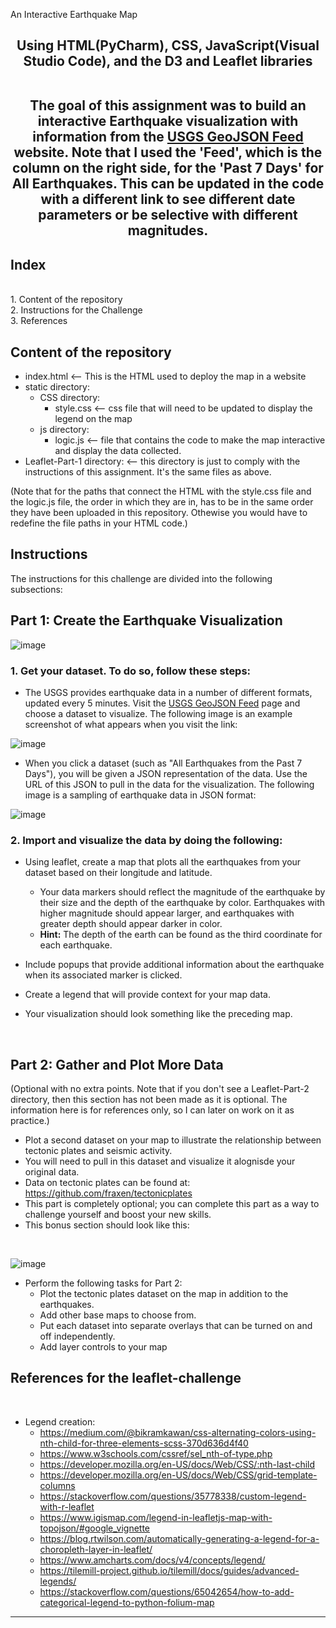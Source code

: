 
An Interactive Earthquake Map</h1>
<h2 align="center">Using HTML(PyCharm), CSS, JavaScript(Visual Studio Code), and the D3 and Leaflet libraries<br/>
<br/>




The goal of this assignment was to build an interactive Earthquake visualization with information from the [USGS GeoJSON Feed](https://earthquake.usgs.gov/earthquakes/feed/v1.0/geojson.php) website.
Note that I used the 'Feed', which is the column on the right side, for the 'Past 7 Days' for All Earthquakes. This can be updated in the code with a different link to see different date parameters or be selective with different magnitudes.

<h2>Index</h2><br/>
1. Content of the repository<br/>
2. Instructions for the Challenge<br/>
3. References<br/>

Content of the repository
-----------------------------------------------------------
- index.html    <-- This is the HTML used to deploy the map in a website
- static directory:
  - CSS directory:
    - style.css    <-- css file that will need to be updated to display the legend on the map
  - js directory:
    - logic.js   <-- file that contains the code to make the map interactive and display the data collected.
- Leaflet-Part-1 directory: <-- this directory is just to comply with the instructions of this assignment. It's the same files as above.
  
(Note that for the paths that connect the HTML with the style.css file and the logic.js file, the order in which they are in, has to be in the same order they have been uploaded in this repository. Othewise you would have to redefine the file paths in your HTML code.)

<h2>Instructions</h2>
The instructions for this challenge are divided into the following subsections:

<h2>Part 1: Create the Earthquake Visualization</h2>
 
![image](https://github.com/vara-co/leaflet_challenge/assets/152572519/7adc1087-0830-4e77-9c28-11151dfa3b81)

<h3>1. Get your dataset. To do so, follow these steps:</h3>

- The USGS provides earthquake data in a number of different formats, updated every 5 minutes. Visit the [USGS GeoJSON Feed](https://earthquake.usgs.gov/earthquakes/feed/v1.0/geojson.php) page and choose a dataset to visualize. The following image is an example screenshot of what appears when you visit the link:

![image](https://github.com/vara-co/leaflet_challenge/assets/152572519/d6012dfe-a4b0-4b26-b9e9-1571a4da861a)
  
- When you click a dataset (such as "All Earthquakes from the Past 7 Days"), you will be given a JSON representation of the data. Use the URL of this JSON to pull in the data for the visualization. The following image is a sampling of earthquake data in JSON format:

![image](https://github.com/vara-co/leaflet_challenge/assets/152572519/48d58547-5967-4566-a1e5-16c087fd4165)

<h3>2. Import and visualize the data by doing the following:</h3>

- Using leaflet, create a map that plots all the earthquakes from your dataset based on their longitude and latitude.
  - Your data markers should reflect the magnitude of the earthquake by their size and the depth of the earthquake by color. Earthquakes with higher magnitude should appear larger, and earthquakes with greater depth should appear darker in color.
  - **Hint:** The depth of the earth can be found as the third coordinate for each earthquake.
  
- Include popups that provide additional information about the earthquake when its associated marker is clicked.
- Create a legend that will provide context for your map data.
- Your visualization should look something like the preceding map.

<br/>

<h2>Part 2: Gather and Plot More Data</h2>
(Optional with no extra points. Note that if you don't see a Leaflet-Part-2 directory, then this section has not been made as it is optional. The information here is for references only, so I can later on work on it as practice.)

- Plot a second dataset on your map to illustrate the relationship between tectonic plates and seismic activity.
- You will need to pull in this dataset and visualize it alognisde your original data.
- Data on tectonic plates can be found at: https://github.com/fraxen/tectonicplates
- This part is completely optional; you can complete this part as a way to challenge yourself and boost your new skills.
- This bonus section should look like this:

<br/>

![image](https://github.com/vara-co/leaflet_challenge/assets/152572519/13912fed-007e-4697-a2db-2d4c4a97505f)


- Perform the following tasks for Part 2:
  - Plot the tectonic plates dataset on the map in addition to the earthquakes.
  - Add other base maps to choose from.
  - Put each dataset into separate overlays that can be turned on and off independently.
  - Add layer controls to your map
 

<h2>References for the leaflet-challenge</h2><br/>


- Legend creation:
  - https://medium.com/@bikramkawan/css-alternating-colors-using-nth-child-for-three-elements-scss-370d636d4f40
  - https://www.w3schools.com/cssref/sel_nth-of-type.php
  - https://developer.mozilla.org/en-US/docs/Web/CSS/:nth-last-child
  - https://developer.mozilla.org/en-US/docs/Web/CSS/grid-template-columns
  - https://stackoverflow.com/questions/35778338/custom-legend-with-r-leaflet
  - https://www.igismap.com/legend-in-leafletjs-map-with-topojson/#google_vignette
  - https://blog.rtwilson.com/automatically-generating-a-legend-for-a-choropleth-layer-in-leaflet/
  - https://www.amcharts.com/docs/v4/concepts/legend/
  - https://tilemill-project.github.io/tilemill/docs/guides/advanced-legends/
  - https://stackoverflow.com/questions/65042654/how-to-add-categorical-legend-to-python-folium-map

    
----------------------------------------------------------------------------------------------
